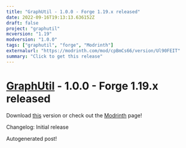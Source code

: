 ```yaml
---
title: "GraphUtil - 1.0.0 - Forge 1.19.x released"
date: 2022-09-16T19:13:13.636152Z
draft: false
project: "graphutil"
mcversion: "1.19"
modversion: "1.0.0"
tags: ["graphutil", "forge", "Modrinth"]
externalurl: "https://modrinth.com/mod/cpBmCs66/version/Ul90FEIT"
summary: "Click to get this release"
---
```

# [GraphUtil](/project/graphutil) - 1.0.0 - Forge 1.19.x released
Download [this](https://modrinth.com/mod/cpBmCs66/version/Ul90FEIT) version or check out the [Modrinth](https://modrinth.com/mod/cpBmCs66) page!

Changelog: Initial release

Autogenerated post!
